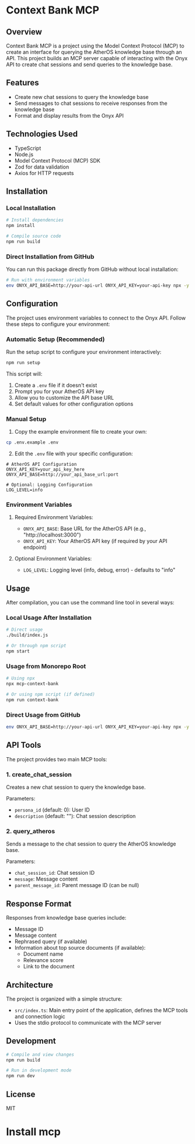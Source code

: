 # Context Bank MCP

## Overview

Context Bank MCP is a project using the Model Context Protocol (MCP) to create an interface for querying the AtherOS knowledge base through an API. This project builds an MCP server capable of interacting with the Onyx API to create chat sessions and send queries to the knowledge base.

## Features

- Create new chat sessions to query the knowledge base
- Send messages to chat sessions to receive responses from the knowledge base
- Format and display results from the Onyx API

## Technologies Used

- TypeScript
- Node.js
- Model Context Protocol (MCP) SDK
- Zod for data validation
- Axios for HTTP requests

## Installation

### Local Installation

```bash
# Install dependencies
npm install

# Compile source code
npm run build
```

### Direct Installation from GitHub

You can run this package directly from GitHub without local installation:

```bash
# Run with environment variables
env ONYX_API_BASE=http://your-api-url ONYX_API_KEY=your-api-key npx -y https://github.com/sipherxyz/mcp --force
```

## Configuration

The project uses environment variables to connect to the Onyx API. Follow these steps to configure your environment:

### Automatic Setup (Recommended)

Run the setup script to configure your environment interactively:

```bash
npm run setup
```

This script will:
1. Create a `.env` file if it doesn't exist
2. Prompt you for your AtherOS API key
3. Allow you to customize the API base URL
4. Set default values for other configuration options

### Manual Setup

1. Copy the example environment file to create your own:
```bash
cp .env.example .env
```

2. Edit the `.env` file with your specific configuration:
```
# AtherOS API Configuration
ONYX_API_KEY=your_api_key_here
ONYX_API_BASE=http://your_api_base_url:port

# Optional: Logging Configuration
LOG_LEVEL=info
```

### Environment Variables

1. Required Environment Variables:
   - `ONYX_API_BASE`: Base URL for the AtherOS API (e.g., "http://localhost:3000")
   - `ONYX_API_KEY`: Your AtherOS API key (if required by your API endpoint)

2. Optional Environment Variables:
   - `LOG_LEVEL`: Logging level (info, debug, error) - defaults to "info"

## Usage

After compilation, you can use the command line tool in several ways:

### Local Usage After Installation

```bash
# Direct usage
./build/index.js

# Or through npm script
npm start
```

### Usage from Monorepo Root

```bash
# Using npx
npx mcp-context-bank

# Or using npm script (if defined)
npm run context-bank
```

### Direct Usage from GitHub

```bash
env ONYX_API_BASE=http://your-api-url ONYX_API_KEY=your-api-key npx -y https://github.com/sipherxyz/mcp --force
```

## API Tools

The project provides two main MCP tools:

### 1. create_chat_session

Creates a new chat session to query the knowledge base.

Parameters:
- `persona_id` (default: 0): User ID
- `description` (default: ""): Chat session description

### 2. query_atheros

Sends a message to the chat session to query the AtherOS knowledge base.

Parameters:
- `chat_session_id`: Chat session ID
- `message`: Message content
- `parent_message_id`: Parent message ID (can be null)

## Response Format

Responses from knowledge base queries include:
- Message ID
- Message content
- Rephrased query (if available)
- Information about top source documents (if available):
  - Document name
  - Relevance score
  - Link to the document

## Architecture

The project is organized with a simple structure:
- `src/index.ts`: Main entry point of the application, defines the MCP tools and connection logic
- Uses the stdio protocol to communicate with the MCP server

## Development

```bash
# Compile and view changes
npm run build

# Run in development mode
npm run dev
```

## License

MIT



# Install mcp 